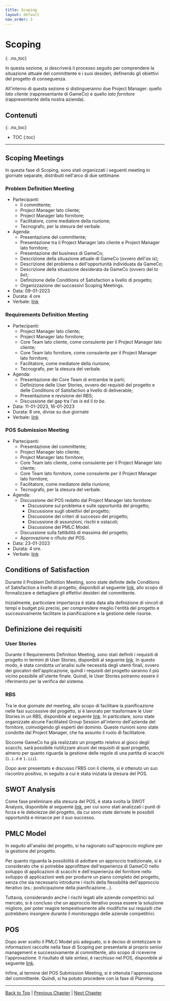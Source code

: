 ```yaml
---
title: Scoping
layout: default
nav_order: 3
---
```


# Scoping
{: .no_toc}

In questa sezione, si descriverà il processo seguito per comprendere la situazione attuale del committente e i
suoi desideri, definendo gli obiettivi del progetto di conseguenza.

All'interno di questa sezione si distingueranno due Project Manager: quello _lato cliente_ (rappresentante di
GameCo) e quello _lato fornitore_ (rappresentante della nostra azienda).

## Contenuti
{: .no_toc}

- TOC 
{:toc}

---

## Scoping Meetings

In questa fase di Scoping, sono stati organizzati i seguenti meeting in giornate separate, distribuiti nell'arco
di due settimane.

### Problem Definition Meeting

- Partecipanti:
  - Il committente;
  - Project Manager lato cliente;
  - Project Manager lato fornitore;
  - Facilitatore, come mediatore della riunione;
  - Tecnografo, per la stesura del verbale.
- Agenda:
  - Presentazione del committente;
  - Presentazione tra il Project Manager lato cliente e Project Manager lato fornitore;
  - Presentazione del business di GameCo;
  - Descrizione della situazione attuale di GameCo (ovvero dell'_as is_);
  - Descrizione del problema o dell'opportunità individuata da GameCo;
  - Descrizione della situazione desiderata da GameCo (ovvero del _to be_);
  - Definizione delle Conditions of Satisfaction a livello di progetto;
  - Organizzazione dei successivi Scoping Meetings.
- Data: 09-01-2023
- Durata: 4 ore
- Verbale: [link](/pm/attachments/content/meeting-reports/scoping/problem-definition-meeting)

### Requirements Definition Meeting

- Partecipanti:
    - Project Manager lato cliente;
    - Project Manager lato fornitore;
    - Core Team lato cliente, come consulente per il Project Manager lato cliente;
    - Core Team lato fornitore, come consulente per il Project Manager lato fornitore;
    - Facilitatore, come mediatore della riunione;
    - Tecnografo, per la stesura del verbale.
- Agenda:
  - Presentazione dei Core Team di entrambe le parti;
  - Definizione delle User Stories, ovvero dei requisiti del progetto e delle Conditions of Satisfaction a livello
    di deliverable;
  - Presentazione e revisione del RBS;
  - Discussione del gap tra l'_as is_ ed il _to be_.
- Data: 11-01-2023, 16-01-2023
- Durata: 8 ore, divise su due giornate
- Verbale: [link](/pm/attachments/content/meeting-reports/scoping/requirements-definition-meeting)

### POS Submission Meeting

- Partecipanti:      
  - Presentazione del committente;
  - Project Manager lato cliente;
  - Project Manager lato fornitore;
  - Core Team lato cliente, come consulente per il Project Manager lato cliente;
  - Core Team lato fornitore, come consulente per il Project Manager lato fornitore;
  - Facilitatore, come mediatore della riunione;
  - Tecnografo, per la stesura del verbale.
- Agenda:
  - Discussione del POS redatto dal Project Manager lato fornitore:
    - Discussione sul problema e sulle opportunità del progetto;
    - Discussione sugli obiettivi del progetto;
    - Discussione dei criteri di successo del progetto;
    - Discussione di assunzioni, rischi e ostacoli;
    - Discussione del PMLC Model.
  - Discussione sulla fattibilità di massima del progetto;
  - Approvazione o rifiuto del POS.
- Data: 23-01-2023
- Durata: 4 ore.
- Verbale: [link](/pm/attachments/content/meeting-reports/scoping/pos-submission-meeting)

## Conditions of Satisfaction

Durante il Problem Definition Meeting, sono state definite delle Conditions of Satisfaction a livello di progetto, 
disponibili al seguente [link](/pm/attachments/content/cos#09-01-2023), allo scopo di formalizzare e
dettagliare gli effettivi desideri del committente.

Inizialmente, particolare importanza è stata data alla definizione di vincoli di tempi e budget più precisi, per
comprendere meglio l'entità del progetto e successivamente facilitare la pianificazione e la gestione delle 
risorse.

## Definizione dei requisiti

### User Stories
Durante il Requirements Definition Meeting, sono stati definiti i requisiti di progetto in termini di User Stories,
disponibili al seguente [link](/pm/attachments/content/user-stories#12-01-2023). 
In questo modo, è stata condotta un'analisi sulle necessità degli utenti finali, ovvero dei giocatori dell'applicazione,
quindi i requisiti del progetto saranno il più vicino possibile all'utente finale. Quindi, le User Stories potranno
essere il riferimento per la verifica del sistema.

### RBS
Tra le due giornate del meeting, allo scopo di facilitare la pianificazione nelle fasi successive del progetto, si è 
lavorato per trasformare le User Stories in un RBS, disponibile al seguente [link](/pm/attachments/content/rbs#16-01-2023). 
In particolare, sono state organizzate alcune Facilitated Group Session all'interno dell'azienda del fornitore, 
coinvolgendo gli esperti del dominio. Queste riunioni sono state condotte dal Project Manager, che ha assunto il ruolo
di facilitatore.

Siccome GameCo ha già realizzato un progetto relativo al gioco degli scacchi, sarà possibile riutilizzare alcuni dei 
requisiti di quel progetto, almeno per quanto riguarda la gestione delle regole di una partita di scacchi (`1.i.d` e
`1.iii`).

Dopo aver presentato e discusso l'RBS con il cliente, si è ottenuto un suo riscontro positivo, in seguito a cui è stata
iniziata la stesura del POS.

## SWOT Analysis
Come fase preliminare alla stesura del POS, è stata svolta la SWOT Analysis, disponibile al seguente 
[link](/pm/attachments/content/swot-analysis#19-01-2023), per cui sono stati analizzati i punti di forza e
le debolezze del progetto, da cui sono state derivate le possibili opportunità e minacce per il suo successo.

## PMLC Model
In seguito all'analisi del progetto, si ha ragionato sull'approccio migliore per la gestione del progetto.

Per quanto riguarda la possibilità di adottare un approccio tradizionale, si è considerato che si potrebbe approfittare
dell'esperienza di GameCO nello sviluppo di applicazioni di scacchi e dell'esperienza del fornitore nello sviluppo di
applicazioni web per produrre un piano completo del progetto, senza che sia necessario introdurre i rischi della
flessibilità dell'approccio iterativo (es.: posticipazione della pianificazione...).

Tuttavia, considerando anche i rischi legati alle aziende competitrici sul mercato, si è concluso che un approccio 
iterativo possa essere la soluzione migliore, per poter reagire tempestivamente alle modifiche sui requisiti che 
potrebbero insorgere durante il monitoraggio delle aziende competitrici.

## POS
Dopo aver scelto il PMLC Model più adeguato, si è deciso di sintetizzare le informazioni raccolte nella fase di Scoping
per presentarle al proprio senior management e successivamente al committente, allo scopo di riceverne l'approvazione.
Il risultato di tale sintesi, è racchiuso nel POS, disponibile al seguente [link](/pm/attachments/content/pos#20-01-2023).

Infine, al termine del POS Submission Meeting, si è ottenuta l'approvazione del committente. Quindi, si ha potuto
procedere con la fase di Planning.

---

[Back to Top](#top) |
[Previous Chapter](/pm/0-problem) |
[Next Chapter](/pm/2-planning)